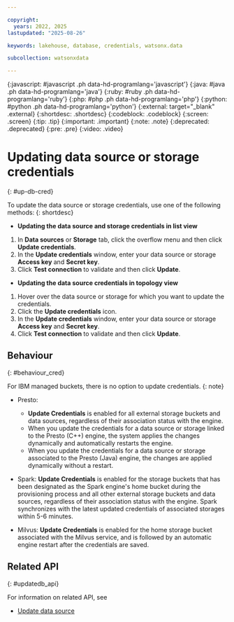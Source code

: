 ```yaml
---

copyright:
  years: 2022, 2025
lastupdated: "2025-08-26"

keywords: lakehouse, database, credentials, watsonx.data

subcollection: watsonxdata

---
```


{:javascript: #javascript .ph data-hd-programlang='javascript'}
{:java: #java .ph data-hd-programlang='java'}
{:ruby: #ruby .ph data-hd-programlang='ruby'}
{:php: #php .ph data-hd-programlang='php'}
{:python: #python .ph data-hd-programlang='python'}
{:external: target="_blank" .external}
{:shortdesc: .shortdesc}
{:codeblock: .codeblock}
{:screen: .screen}
{:tip: .tip}
{:important: .important}
{:note: .note}
{:deprecated: .deprecated}
{:pre: .pre}
{:video: .video}

# Updating data source or storage credentials
{: #up-db-cred}

To update the data source or storage credentials, use one of the following methods:
{: shortdesc}

- **Updating the data source and storage credentials in list view**

1. In **Data sources** or **Storage** tab, click the overflow menu and then click **Update credentials**.
2. In the **Update credentials** window, enter your data source or storage **Access key** and **Secret key**.
3. Click **Test connection** to validate and then click **Update**.

- **Updating the data source credentials in topology view**

1. Hover over the data source or storage for which you want to update the credentials.
2. Click the **Update credentials** icon.
3. In the **Update credentials** window, enter your data source or storage **Access key** and **Secret key**.
4. Click **Test connection** to validate and then click **Update**.

## Behaviour
{: #behaviour_cred}

For IBM managed buckets, there is no option to update credentials.
{: note}

* Presto:
   * **Update Credentials** is enabled for all external storage buckets and data sources, regardless of their association status with the engine.
   * When you update the credentials for a data source or storage linked to the Presto (C++) engine, the system applies the changes dynamically and automatically restarts the engine.
   * When you update the credentials for a data source or storage associated to the Presto (Java) engine, the changes are applied dynamically without a restart.

* Spark: **Update Credentials** is enabled for the storage buckets that has been designated as the Spark engine's home bucket during the provisioning process and all other external storage buckets and data sources, regardless of their association status with the engine. Spark synchronizes with the latest updated credentials of associated storages within 5-6 minutes.

* Milvus: **Update Credentials** is enabled for the home storage bucket associated with the Milvus service, and is followed by an automatic engine restart after the credentials are saved.

## Related API
{: #updatedb_api}

For information on related API, see
* [Update data source](https://cloud.ibm.com/apidocs/watsonxdata#update-database)
